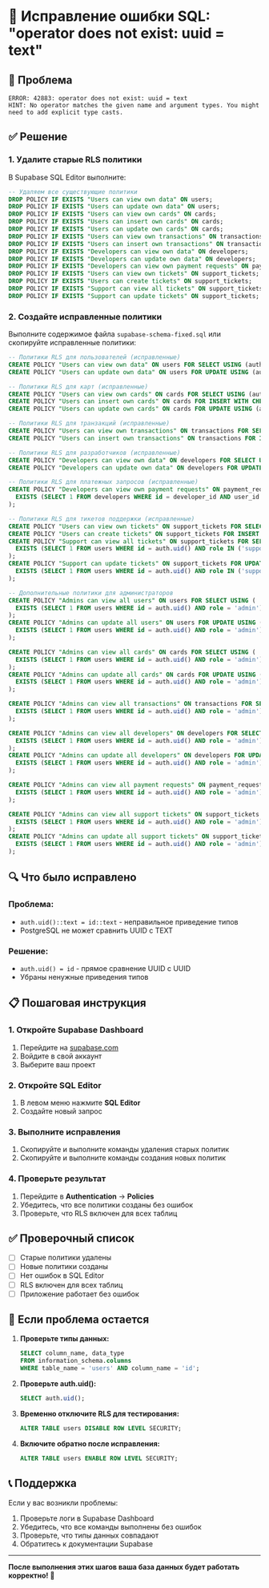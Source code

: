 # 🔧 Исправление ошибки SQL: "operator does not exist: uuid = text"

## 🚨 Проблема
```
ERROR: 42883: operator does not exist: uuid = text
HINT: No operator matches the given name and argument types. You might need to add explicit type casts.
```

## ✅ Решение

### 1. Удалите старые RLS политики
В Supabase SQL Editor выполните:

```sql
-- Удаляем все существующие политики
DROP POLICY IF EXISTS "Users can view own data" ON users;
DROP POLICY IF EXISTS "Users can update own data" ON users;
DROP POLICY IF EXISTS "Users can view own cards" ON cards;
DROP POLICY IF EXISTS "Users can insert own cards" ON cards;
DROP POLICY IF EXISTS "Users can update own cards" ON cards;
DROP POLICY IF EXISTS "Users can view own transactions" ON transactions;
DROP POLICY IF EXISTS "Users can insert own transactions" ON transactions;
DROP POLICY IF EXISTS "Developers can view own data" ON developers;
DROP POLICY IF EXISTS "Developers can update own data" ON developers;
DROP POLICY IF EXISTS "Developers can view own payment requests" ON payment_requests;
DROP POLICY IF EXISTS "Users can view own tickets" ON support_tickets;
DROP POLICY IF EXISTS "Users can create tickets" ON support_tickets;
DROP POLICY IF EXISTS "Support can view all tickets" ON support_tickets;
DROP POLICY IF EXISTS "Support can update tickets" ON support_tickets;
```

### 2. Создайте исправленные политики
Выполните содержимое файла `supabase-schema-fixed.sql` или скопируйте исправленные политики:

```sql
-- Политики RLS для пользователей (исправленные)
CREATE POLICY "Users can view own data" ON users FOR SELECT USING (auth.uid() = id);
CREATE POLICY "Users can update own data" ON users FOR UPDATE USING (auth.uid() = id);

-- Политики RLS для карт (исправленные)
CREATE POLICY "Users can view own cards" ON cards FOR SELECT USING (auth.uid() = user_id);
CREATE POLICY "Users can insert own cards" ON cards FOR INSERT WITH CHECK (auth.uid() = user_id);
CREATE POLICY "Users can update own cards" ON cards FOR UPDATE USING (auth.uid() = user_id);

-- Политики RLS для транзакций (исправленные)
CREATE POLICY "Users can view own transactions" ON transactions FOR SELECT USING (auth.uid() = user_id);
CREATE POLICY "Users can insert own transactions" ON transactions FOR INSERT WITH CHECK (auth.uid() = user_id);

-- Политики RLS для разработчиков (исправленные)
CREATE POLICY "Developers can view own data" ON developers FOR SELECT USING (auth.uid() = user_id);
CREATE POLICY "Developers can update own data" ON developers FOR UPDATE USING (auth.uid() = user_id);

-- Политики RLS для платежных запросов (исправленные)
CREATE POLICY "Developers can view own payment requests" ON payment_requests FOR SELECT USING (
  EXISTS (SELECT 1 FROM developers WHERE id = developer_id AND user_id = auth.uid())
);

-- Политики RLS для тикетов поддержки (исправленные)
CREATE POLICY "Users can view own tickets" ON support_tickets FOR SELECT USING (auth.uid() = user_id);
CREATE POLICY "Users can create tickets" ON support_tickets FOR INSERT WITH CHECK (auth.uid() = user_id);
CREATE POLICY "Support can view all tickets" ON support_tickets FOR SELECT USING (
  EXISTS (SELECT 1 FROM users WHERE id = auth.uid() AND role IN ('support', 'admin'))
);
CREATE POLICY "Support can update tickets" ON support_tickets FOR UPDATE USING (
  EXISTS (SELECT 1 FROM users WHERE id = auth.uid() AND role IN ('support', 'admin'))
);

-- Дополнительные политики для администраторов
CREATE POLICY "Admins can view all users" ON users FOR SELECT USING (
  EXISTS (SELECT 1 FROM users WHERE id = auth.uid() AND role = 'admin')
);
CREATE POLICY "Admins can update all users" ON users FOR UPDATE USING (
  EXISTS (SELECT 1 FROM users WHERE id = auth.uid() AND role = 'admin')
);

CREATE POLICY "Admins can view all cards" ON cards FOR SELECT USING (
  EXISTS (SELECT 1 FROM users WHERE id = auth.uid() AND role = 'admin')
);
CREATE POLICY "Admins can update all cards" ON cards FOR UPDATE USING (
  EXISTS (SELECT 1 FROM users WHERE id = auth.uid() AND role = 'admin')
);

CREATE POLICY "Admins can view all transactions" ON transactions FOR SELECT USING (
  EXISTS (SELECT 1 FROM users WHERE id = auth.uid() AND role = 'admin')
);

CREATE POLICY "Admins can view all developers" ON developers FOR SELECT USING (
  EXISTS (SELECT 1 FROM users WHERE id = auth.uid() AND role = 'admin')
);
CREATE POLICY "Admins can update all developers" ON developers FOR UPDATE USING (
  EXISTS (SELECT 1 FROM users WHERE id = auth.uid() AND role = 'admin')
);

CREATE POLICY "Admins can view all payment requests" ON payment_requests FOR SELECT USING (
  EXISTS (SELECT 1 FROM users WHERE id = auth.uid() AND role = 'admin')
);

CREATE POLICY "Admins can view all support tickets" ON support_tickets FOR SELECT USING (
  EXISTS (SELECT 1 FROM users WHERE id = auth.uid() AND role = 'admin')
);
CREATE POLICY "Admins can update all support tickets" ON support_tickets FOR UPDATE USING (
  EXISTS (SELECT 1 FROM users WHERE id = auth.uid() AND role = 'admin')
);
```

## 🔍 Что было исправлено

### Проблема:
- `auth.uid()::text = id::text` - неправильное приведение типов
- PostgreSQL не может сравнить UUID с TEXT

### Решение:
- `auth.uid() = id` - прямое сравнение UUID с UUID
- Убраны ненужные приведения типов

## 📋 Пошаговая инструкция

### 1. Откройте Supabase Dashboard
1. Перейдите на [supabase.com](https://supabase.com)
2. Войдите в свой аккаунт
3. Выберите ваш проект

### 2. Откройте SQL Editor
1. В левом меню нажмите **SQL Editor**
2. Создайте новый запрос

### 3. Выполните исправления
1. Скопируйте и выполните команды удаления старых политик
2. Скопируйте и выполните команды создания новых политик

### 4. Проверьте результат
1. Перейдите в **Authentication** → **Policies**
2. Убедитесь, что все политики созданы без ошибок
3. Проверьте, что RLS включен для всех таблиц

## ✅ Проверочный список

- [ ] Старые политики удалены
- [ ] Новые политики созданы
- [ ] Нет ошибок в SQL Editor
- [ ] RLS включен для всех таблиц
- [ ] Приложение работает без ошибок

## 🚨 Если проблема остается

1. **Проверьте типы данных:**
   ```sql
   SELECT column_name, data_type 
   FROM information_schema.columns 
   WHERE table_name = 'users' AND column_name = 'id';
   ```

2. **Проверьте auth.uid():**
   ```sql
   SELECT auth.uid();
   ```

3. **Временно отключите RLS для тестирования:**
   ```sql
   ALTER TABLE users DISABLE ROW LEVEL SECURITY;
   ```

4. **Включите обратно после исправления:**
   ```sql
   ALTER TABLE users ENABLE ROW LEVEL SECURITY;
   ```

## 📞 Поддержка

Если у вас возникли проблемы:
1. Проверьте логи в Supabase Dashboard
2. Убедитесь, что все команды выполнены без ошибок
3. Проверьте, что типы данных совпадают
4. Обратитесь к документации Supabase

---

**После выполнения этих шагов ваша база данных будет работать корректно! 🎉**


